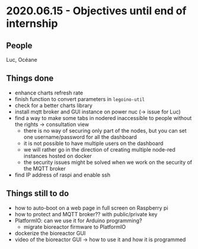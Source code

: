 # 2020.06.15 - Objectives until end of internship

## People

Luc, Océane


## Things done

- enhance charts refresh rate
- finish function to convert parameters in `legoino-util`
- check for a better charts library
- install mqtt broker and GUI instance on power nuc (-> issue for Luc)
- find a way to make some tabs in nodered inaccessible to people without the rights -> consultation view
    - there is no way of securing only part of the nodes, but you can set one username/password for all the dashboard
    - it is not possible to have multiple users on the dashboard
    - we will rather go in the direction of creating multiple node-red instances hosted on docker
    - the security issues might be solved when we work on the security of the MQTT broker
- find IP address of raspi and enable ssh

## Things still to do

- how to auto-boot on a web page in full screen on Raspberry pi
- how to protect and MQTT broker?? with public/private key
- PlatformIO: can we use it for Arduino programming?
  - migrate bioreactor firmware to PlatformIO
- dockerize the bioreactor GUI
- video of the bioreactor GUI -> how to use it and how it is programmed
